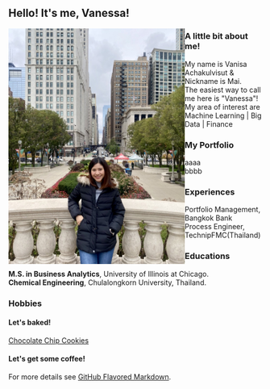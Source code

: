 ## Hello! It's me, Vanessa!

<img align="left" width="350" src=images/IMG_1983.jpg> 

### A little bit about me! 
My name is Vanisa Achakulvisut & Nickname is Mai. <br/>
The easiest way to call me here is "Vanessa"! <br/>
My area of interest are <br/>
Machine Learning | Big Data | Finance


### My Portfolio 
- aaaa
- bbbb

### Experiences 
Portfolio Management, Bangkok Bank <br/>
Process Engineer, TechnipFMC(Thailand) <br/>

### Educations
**M.S. in Business Analytics**, University of Illinois at Chicago. <br/>
**Chemical Engineering**, Chulalongkorn University, Thailand. <br/>




### Hobbies
#### Let's baked! 
[Chocolate Chip Cookies](chocolate-chip-cookies.md)
#### Let's get some coffee! 





For more details see [GitHub Flavored Markdown](https://guides.github.com/features/mastering-markdown/).
